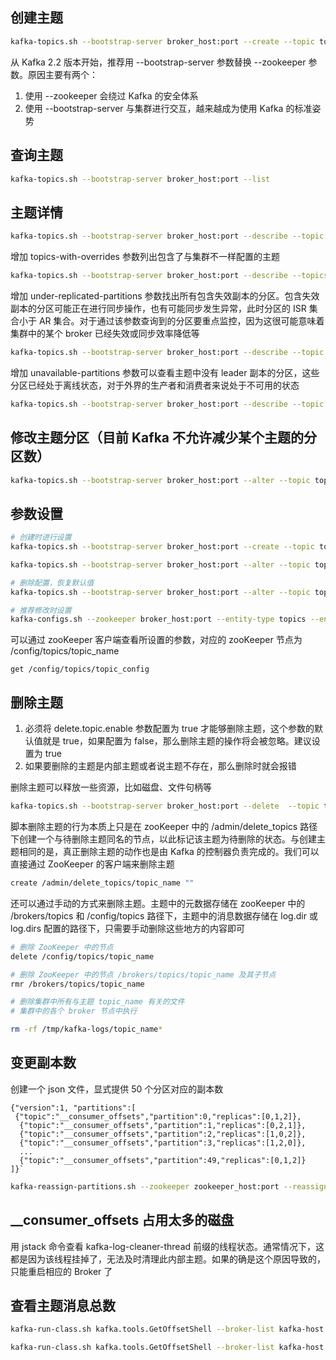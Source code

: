 ## 创建主题
```sh
kafka-topics.sh --bootstrap-server broker_host:port --create --topic topic_name  --partitions 10 --replication-factor 3
```
从 Kafka 2.2 版本开始，推荐用 --bootstrap-server 参数替换 --zookeeper 参数。原因主要有两个：

1. 使用 --zookeeper 会绕过 Kafka 的安全体系
2. 使用 --bootstrap-server 与集群进行交互，越来越成为使用 Kafka 的标准姿势


## 查询主题
```sh
kafka-topics.sh --bootstrap-server broker_host:port --list
```


## 主题详情
```sh
kafka-topics.sh --bootstrap-server broker_host:port --describe --topic topic_name1,topic_name2
```
增加 topics-with-overrides 参数列出包含了与集群不一样配置的主题
```sh
kafka-topics.sh --bootstrap-server broker_host:port --describe --topics-with-overrides
```
增加 under-replicated-partitions 参数找出所有包含失效副本的分区。包含失效副本的分区可能正在进行同步操作，也有可能同步发生异常，此时分区的 ISR 集合小于 AR 集合。对于通过该参数查询到的分区要重点监控，因为这很可能意味着集群中的某个 broker 已经失效或同步效率降低等
```sh
kafka-topics.sh --bootstrap-server broker_host:port --describe --topic topic_name --under-replicated-partitions
```
增加 unavailable-partitions 参数可以查看主题中没有 leader 副本的分区，这些分区已经处于离线状态，对于外界的生产者和消费者来说处于不可用的状态
```sh
kafka-topics.sh --bootstrap-server broker_host:port --describe --topic topic_name --unavailable-partitions
```


## 修改主题分区（目前 Kafka 不允许减少某个主题的分区数）
```sh
kafka-topics.sh --bootstrap-server broker_host:port --alter --topic topic_name --partitions <新分区数>
```


## 参数设置
```sh
# 创建时进行设置
kafka-topics.sh --bootstrap-server broker_host:port --create --topic topic_name  --partitions 10 --replication-factor 3 --config retention.ms=15552000000 --config max.message.bytes=5242880

kafka-topics.sh --bootstrap-server broker_host:port --alter --topic topic_name --config max.message.bytes=10485760

# 删除配置，恢复默认值
kafka-topics.sh --bootstrap-server broker_host:port --alter --topic topic_name --delete-config max.message.bytes

# 推荐修改时设置
kafka-configs.sh --zookeeper broker_host:port --entity-type topics --entity-name transaction --alter --add-config max.message.bytes=10485760
```
可以通过 zooKeeper 客户端查看所设置的参数，对应的 zooKeeper 节点为 /config/topics/topic_name
```
get /config/topics/topic_config
```



## 删除主题
1. 必须将 delete.topic.enable 参数配置为 true 才能够删除主题，这个参数的默认值就是 true，如果配置为 false，那么删除主题的操作将会被忽略。建议设置为 true
2. 如果要删除的主题是内部主题或者说主题不存在，那么删除时就会报错

删除主题可以释放一些资源，比如磁盘、文件句柄等
```sh
kafka-topics.sh --bootstrap-server broker_host:port --delete  --topic topic_name
```

脚本删除主题的行为本质上只是在 zooKeeper 中的 /admin/delete_topics 路径下创建一个与待删除主题同名的节点，以此标记该主题为待删除的状态。与创建主题相同的是，真正删除主题的动作也是由 Kafka 的控制器负责完成的。我们可以直接通过 ZooKeeper 的客户端来删除主题
```sh
create /admin/delete_topics/topic_name ""
```

还可以通过手动的方式来删除主题。主题中的元数据存储在 zooKeeper 中的 /brokers/topics 和 /config/topics 路径下，主题中的消息数据存储在 log.dir 或 log.dirs 配置的路径下，只需要手动删除这些地方的内容即可
```sh
# 删除 ZooKeeper 中的节点
delete /config/topics/topic_name
```
```sh
# 删除 ZooKeeper 中的节点 /brokers/topics/topic_name 及其子节点
rmr /brokers/topics/topic_name
```
```sh
# 删除集群中所有与主题 topic_name 有关的文件
# 集群中的各个 broker 节点中执行

rm -rf /tmp/kafka-logs/topic_name*
```


## 变更副本数
创建一个 json 文件，显式提供 50 个分区对应的副本数
```
{"version":1, "partitions":[
 {"topic":"__consumer_offsets","partition":0,"replicas":[0,1,2]}, 
  {"topic":"__consumer_offsets","partition":1,"replicas":[0,2,1]},
  {"topic":"__consumer_offsets","partition":2,"replicas":[1,0,2]},
  {"topic":"__consumer_offsets","partition":3,"replicas":[1,2,0]},
  ...
  {"topic":"__consumer_offsets","partition":49,"replicas":[0,1,2]}
]}`
```
```sh
kafka-reassign-partitions.sh --zookeeper zookeeper_host:port --reassignment-json-file reassign.json --execute
```


## __consumer_offsets 占用太多的磁盘
用 jstack 命令查看 kafka-log-cleaner-thread 前缀的线程状态。通常情况下，这都是因为该线程挂掉了，无法及时清理此内部主题。如果的确是这个原因导致的，只能重启相应的 Broker 了


## 查看主题消息总数
```sh
kafka-run-class.sh kafka.tools.GetOffsetShell --broker-list kafka-host:port --time -2 --topic test-topic

kafka-run-class.sh kafka.tools.GetOffsetShell --broker-list kafka-host:port --time -1 --topic test-topic
```